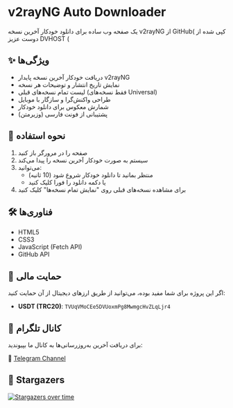 # v2rayNG Auto Downloader

یک صفحه وب ساده برای دانلود خودکار آخرین نسخه v2rayNG از GitHub( کپی شده از دوست عزیز DVHOST (

## ✨ ویژگی‌ها

- دریافت خودکار آخرین نسخه پایدار v2rayNG
- نمایش تاریخ انتشار و توضیحات هر نسخه
- لیست تمام نسخه‌های قبلی (فقط نسخه‌های Universal)
- طراحی واکنش‌گرا و سازگار با موبایل
- شمارش معکوس برای دانلود خودکار
- پشتیبانی از فونت فارسی (وزیرمتن)

## 🚀 نحوه استفاده

1. صفحه را در مرورگر باز کنید
2. سیستم به صورت خودکار آخرین نسخه را پیدا می‌کند
3. می‌توانید:
   - منتظر بمانید تا دانلود خودکار شروع شود (10 ثانیه)
   - یا دکمه دانلود را فورا کلیک کنید
4. برای مشاهده نسخه‌های قبلی روی "نمایش تمام نسخه‌ها" کلیک کنید

## 🛠️ فناوری‌ها

- HTML5
- CSS3
- JavaScript (Fetch API)
- GitHub API

## 🙏 حمایت مالی

اگر این پروژه برای شما مفید بوده، می‌توانید از طریق ارزهای دیجیتال از آن حمایت کنید:

- **USDT (TRC20)**: `TVUqVMoCEe5DVUoxmPg8MwmgcHvZLqLjr4`

## 📢 کانال تلگرام

برای دریافت آخرین به‌روزرسانی‌ها به کانال ما بپیوندید:

📧 [Telegram Channel](https://t.me/+EpErnDsDPhw3ZThk)

## 🌟 Stargazers

[![Stargazers over time](https://starchart.cc/dev-ir/v2rayNG-Auto-Downloader.svg?variant=adaptive)](https://starchart.cc/dev-ir/v2rayNG-Auto-Downloader)
